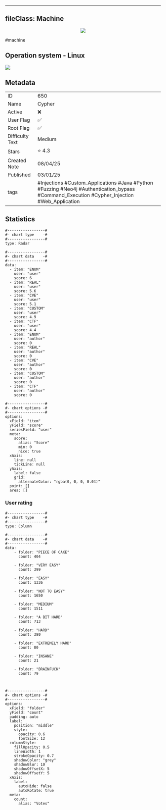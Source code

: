 
---
fileClass: Machine
---

<p align="center"> <img src= "https://www.hackthebox.com//avatars/765cd4be6f3a366ca83c7ea60bbcaaa8.png"> </p>

#machine

## Operation system - Linux
<img style = "max-width:70px" src = "app://local//home/ew/apps/HTNotes/HTB/.res/Linux.png">

## Metadata

|                       |   |
| ----------------      | - |
| ID                    |650 |
| Name                  |Cypher |
| Active                |❌  |
| User Flag             |✅ |
| Root Flag             |✅|
| Difficulty Text       |Medium  |
| Stars                 |⭐️ 4.3 |
| Created Note          |08/04/25 |
| Published             |03/01/25 |
| tags                  |#Injections #Custom_Applications #Java #Python #Fuzzing #Neo4j #Authentication_bypass #Command_Execution #Cypher_Injection #Web_Application  |

<p style = "display:none">
id:: 650
active:: False
name:: Cypher
os::Linux
user_flag:: True
root_flag:: True
difficulty_text:: Medium
stars:: 4.3
created:: 08/04/2025
published:: 03/01/25
avatar:: /avatars/765cd4be6f3a366ca83c7ea60bbcaaa8.png
tags:: #Injections #Custom_Applications #Java #Python #Fuzzing #Neo4j #Authentication_bypass #Command_Execution #Cypher_Injection #Web_Application 
</p>

## Statistics


```chartsview
#-----------------#
#- chart type    -#
#-----------------#
type: Radar

#-----------------#
#- chart data    -#
#-----------------#
data:
  - item: "ENUM"
    user: "user"
    score: 6
  - item: "REAL"
    user: "user"
    score: 5.6
  - item: "CVE"
    user: "user"
    score: 5.1
  - item: "CUSTOM"
    user: "user"
    score: 4.9
  - item: "CTF"
    user: "user"
    score: 4.4
  - item: "ENUM"
    user: "author"
    score: 0
  - item: "REAL"
    user: "author"
    score: 0
  - item: "CVE"
    user: "author"
    score: 0
  - item: "CUSTOM"
    user: "author"
    score: 0
  - item: "CTF"
    user: "author"
    score: 0

#-----------------#
#- chart options -#
#-----------------#
options:
  xField: "item"
  yField: "score"
  seriesField: "user"
  meta:
    score:
      alias: "Score"
      min: 0
      nice: true
  xAxis:
    line: null
    tickLine: null
  yAxis:
    label: false
    grid:
      alternateColor: "rgba(0, 0, 0, 0.04)"
  point: []
  area: []
```



### User rating


```chartsview
#-----------------#
#- chart type    -#
#-----------------#
type: Column

#-----------------#
#- chart data    -#
#-----------------#
data:
    - folder: "PIECE OF CAKE"
      count: 404
     
    - folder: "VERY EASY"
      count: 399

    - folder: "EASY"
      count: 1336
      
    - folder: "NOT TO EASY"
      count: 1650
      
    - folder: "MEDIUM"
      count: 1511
     
    - folder: "A BIT HARD"
      count: 713
      
    - folder: "HARD"
      count: 380
      
    - folder: "EXTREMELY HARD"
      count: 80
      
    - folder: "INSANE"
      count: 21
      
    - folder: "BRAINFUCK"
      count: 79

    

#-----------------#
#- chart options -#
#-----------------#
options:
  xField: "folder"
  yField: "count"
  padding: auto
  label:
    position: "middle"
    style:
      opacity: 0.6
      fontSize: 12
  columnStyle:
    fillOpacity: 0.5
    lineWidth: 1
    strokeOpacity: 0.7
    shadowColor: "grey"
    shadowBlur: 10
    shadowOffsetX: 5
    shadowOffsetY: 5
  xAxis:
    label:
      autoHide: false
      autoRotate: true
  meta:
    count:
      alias: "Votes"
```


